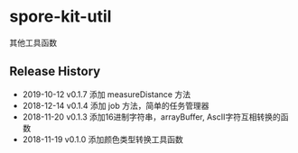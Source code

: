 # spore-kit-util

其他工具函数

## Release History

* 2019-10-12 v0.1.7 添加 measureDistance 方法
* 2018-12-14 v0.1.4 添加 job 方法，简单的任务管理器
* 2018-11-20 v0.1.3 添加16进制字符串，arrayBuffer, AscII字符互相转换的函数
* 2018-11-19 v0.1.0 添加颜色类型转换工具函数
